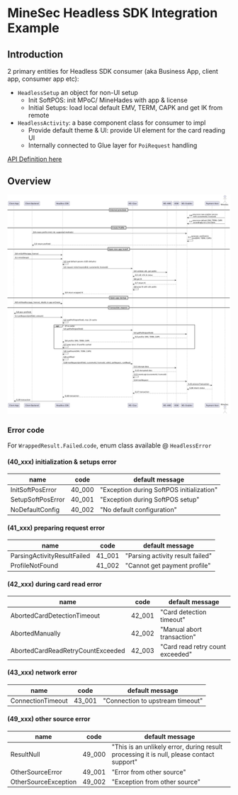 # MineSec Headless SDK Integration Example

## Introduction

2 primary entities for Headless SDK consumer (aka Business App, client app, consumer app etc):

- `HeadlessSetup` an object for non-UI setup
    - Init SoftPOS: init MPoC/ MineHades with app & license
    - Initial Setups: load local default EMV, TERM, CAPK and get IK from remote
- `HeadlessActivity`: a base component class for consumer to impl
    - Provide default theme & UI: provide UI element for the card reading UI
    - Internally connected to Glue layer for `PoiRequest` handling

[API Definition here](https://theminesec.github.io/ms-sdk-headless/)

## Overview

![Overview](./docs/flow-overview.png)

### Error code

For `WrappedResult.Failed`.`code`, enum class available @ `HeadlessError`

#### (40_xxx) initialization & setups error

| name              | code   | default message                           |
|-------------------|--------|-------------------------------------------|
| InitSoftPosError  | 40_000 | "Exception during SoftPOS initialization" |
| SetupSoftPosError | 40_001 | "Exception during SoftPOS setup"          |
| NoDefaultConfig   | 40_002 | "No default configuration"                |

#### (41_xxx) preparing request error

| name                        | code   | default message                  |
|-----------------------------|--------|----------------------------------|
| ParsingActivityResultFailed | 41_001 | "Parsing activity result failed" |
| ProfileNotFound             | 41_002 | "Cannot get payment profile"     |

#### (42_xxx) during card read error

| name                              | code   | default message                  |
|-----------------------------------|--------|----------------------------------|
| AbortedCardDetectionTimeout       | 42_001 | "Card detection timeout"         |
| AbortedManually                   | 42_002 | "Manual abort transaction"       |
| AbortedCardReadRetryCountExceeded | 42_003 | "Card read retry count exceeded" |

#### (43_xxx) network error

| name              | code   | default message                  |
|-------------------|--------|----------------------------------|
| ConnectionTimeout | 43_001 | "Connection to upstream timeout" |

#### (49_xxx) other source error

| name                 | code   | default message                                                                          |
|----------------------|--------|------------------------------------------------------------------------------------------|
| ResultNull           | 49_000 | "This is an unlikely error, during result processing it is null, please contact support" |
| OtherSourceError     | 49_001 | "Error from other source"                                                                |
| OtherSourceException | 49_002 | "Exception from other source"                                                            |
